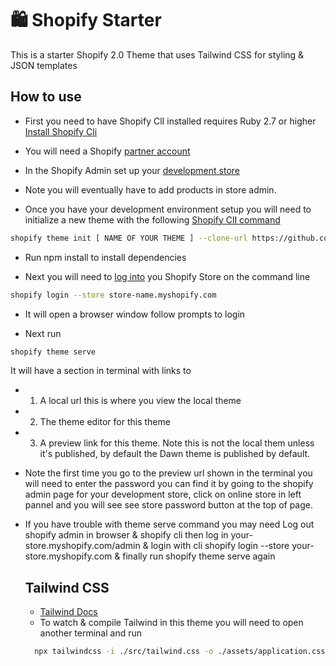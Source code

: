 # :shopping: Shopify Starter
This is a starter Shopify 2.0 Theme that uses Tailwind CSS for styling & JSON templates

## How to use

- First you need to have Shopify ClI installed requires Ruby 2.7 or higher 
[Install Shopify Cli](https://shopify.dev/themes/tools/cli/installation)

- You will need a Shopify [partner account](https://www.shopify.com/partners?shpxid=cf5b8f0a-EA54-476B-455E-0A93955BA2F4)

- In the Shopify Admin set up your [development store](https://shopify.dev/themes/tools/development-stores)

- Note you will eventually have to add products in store admin.

- Once you have your development environment setup you will need to initialize a new theme with the following [Shopify ClI command](https://shopify.dev/themes/tools/cli/theme-commands)

```sh
shopify theme init [ NAME OF YOUR THEME ] --clone-url https://github.com/Ongomobile/ShopifyStarter.git
```

- Run npm install to install dependencies

- Next you will need to [log into](https://shopify.dev/apps/tools/cli/core-commands) you Shopify Store on the command line

```sh
shopify login --store store-name.myshopify.com
```

- It will open a browser window follow prompts to login

- Next run 
```sh
shopify theme serve
```

 It will have a section in terminal with links to 
 -  1) A local url this is where you view the local theme
 -  2) The theme editor for this theme 
 -  3) A preview link for this theme. Note this is not the local them unless it's published, by default the Dawn theme is published by default.

 - Note the first time you go to the preview url shown in the terminal you will need to enter the password you can find it by going to the shopify admin page for your development store, click on online store in left pannel and you will see see store password button at the top of page.

- If you have trouble with theme serve command you may need
  Log out shopify admin in browser & shopify cli then log in your-store.myshopify.com/admin & login with cli shopify login --store your-store.myshopify.com & finally run shopify theme serve again

  ## Tailwind CSS
  - [Tailwind Docs](https://tailwindcss.com/docs/installation)
  - To watch & compile Tailwind in this theme you will need to open another terminal and run
  
  ```sh
    npx tailwindcss -i ./src/tailwind.css -o ./assets/application.css --watch 
  ```